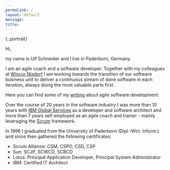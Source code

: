 ```yaml
---
permalink: /
layout: default
message: 
title: 
---
```

<div></div>
{:.portrait}

Hi,

my name is Ulf Schneider and I live in Paderborn, Germany. 

I am an agile coach and a software developer. Together with my colleagues at [Wincor Nixdorf](http://www.wincor-nixdorf.com) I am working towards the transition of our software business unit to deliver a continuous stream of done software in each iteration, always doing the most valuable parts first.

Here you can find some of my [writing]({{site.url}}/know-how) about agile software development. 

Over the course of 20 years in the software industry I was more than 10 years with [IBM Global Services](http://www.ibm.com) as a developer and software architect and more than 7 years self employed as an agile coach and trainer - mainly leveraging the [Scrum](http://www.scrumguides.org) framework.

In 1996 I graduated from the University of Paderborn (Dipl.-Wirt. Inform.) and since then gathered the following certificates:

* Scrum Alliance: CSM, CSPO, CSD, CSP
* Sun: SCJP, SCWCD, SCBCD
* Lotus: Principal Application Developer, Principal System Administrator
* IBM: Certified IT Architect
